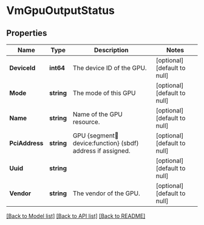 # VmGpuOutputStatus

## Properties
Name | Type | Description | Notes
------------ | ------------- | ------------- | -------------
**DeviceId** | **int64** | The device ID of the GPU. | [optional] [default to null]
**Mode** | **string** | The mode of this GPU | [optional] [default to null]
**Name** | **string** | Name of the GPU resource. | [optional] [default to null]
**PciAddress** | **string** | GPU {segment:bus:device:function} (sbdf) address if assigned.  | [optional] [default to null]
**Uuid** | **string** |  | [optional] [default to null]
**Vendor** | **string** | The vendor of the GPU. | [optional] [default to null]

[[Back to Model list]](../README.md#documentation-for-models) [[Back to API list]](../README.md#documentation-for-api-endpoints) [[Back to README]](../README.md)



